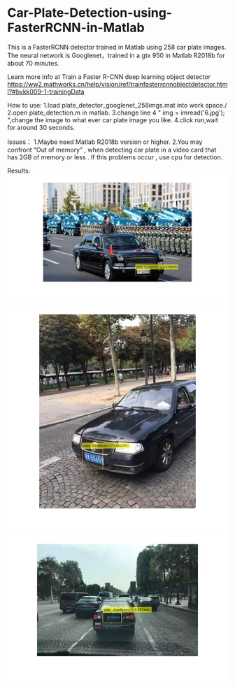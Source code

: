 # Car-Plate-Detection-using-FasterRCNN-in-Matlab
This is a FasterRCNN detector trained in Matlab using 258 car plate images.
The neural network is Googlenet，trained in a gtx 950 in Matlab R2018b for about 70 minutes.

Learn more info at Train a Faster R-CNN deep learning object detector
https://ww2.mathworks.cn/help/vision/ref/trainfasterrcnnobjectdetector.html?#bvkk009-1-trainingData


How to use:
1.load plate_detector_googlenet_258imgs.mat into work space./
2.open plate_detection.m in matlab.
3.change line 4  " img = imread('6.jpg'); ",change the image to what ever car plate image you like.
4.click run,wait for around 30 seconds.

Issues：
1.Maybe need Matlab R2018b version or higher.
2.You may confront “Out of memory” , when detecting car plate in a video card that has 2GB of memory or less . If this problems occur , use cpu for detection.

Results:
![complex background](https://github.com/lijinwill/Car-Plate-Detection-using-FasterRCNN-in-Matlab/blob/master/images/1.jpg)
![倾斜的图片](https://github.com/lijinwill/Car-Plate-Detection-using-FasterRCNN-in-Matlab/blob/master/images/2.jpg)
![模糊不清](https://github.com/lijinwill/Car-Plate-Detection-using-FasterRCNN-in-Matlab/blob/master/images/3.jpg)
